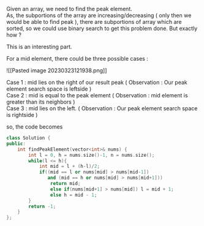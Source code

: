 Given an array, we need to find the peak element.  
As, the subportions of the array are increasing/decreasing ( only then we would be able to find peak ), there are subportions of array which are sorted, so we could use binary search to get this problem done. But exactly how ?

This is an interesting part.

For a mid element, there could be three possible cases :  

![[Pasted image 20230323121938.png]]

Case 1 : mid lies on the right of our result peak ( Observation : Our peak element search space is leftside )  
Case 2 : mid is equal to the peak element ( Observation : mid element is greater than its neighbors )  
Case 3 : mid lies on the left. ( Observation : Our peak element search space is rightside )

so, the code becomes

```cpp
class Solution {
public:
    int findPeakElement(vector<int>& nums) {
        int l = 0, h = nums.size()-1, n = nums.size();
        while(l <= h){
            int mid = l + (h-l)/2;
            if((mid == l or nums[mid] > nums[mid-1]) 
               and (mid == h or nums[mid] > nums[mid+1]))
                return mid;
                else if(nums[mid+1] > nums[mid]) l = mid + 1;
                else h = mid - 1;
        }
        return -1;
    }
};
```